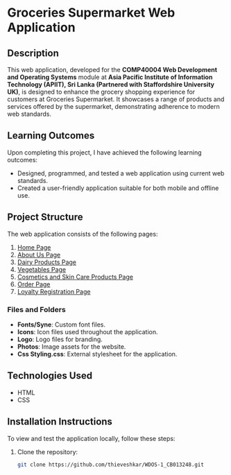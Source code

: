 # Groceries Supermarket Web Application

## Description

This web application, developed for the **COMP40004 Web Development and Operating Systems** module at **Asia Pacific Institute of Information Technology (APIIT), Sri Lanka (Partnered with Staffordshire University UK)**, 
is designed to enhance the grocery shopping experience for customers at Groceries Supermarket. 
It showcases a range of products and services offered by the supermarket, demonstrating adherence to modern web standards.

## Learning Outcomes

Upon completing this project, I have achieved the following learning outcomes:
- Designed, programmed, and tested a web application using current web standards.
- Created a user-friendly application suitable for both mobile and offline use.

## Project Structure

The web application consists of the following pages:
1. [Home Page](Home.html)
2. [About Us Page](About.html)
3. [Dairy Products Page](DairyProducts.html)
4. [Vegetables Page](Vegetables.html)
5. [Cosmetics and Skin Care Products Page](Cosmetics_and_Skincare.html)
6. [Order Page](OrderPage.html)
7. [Loyalty Registration Page](Loyalty_Registration.html)

### Files and Folders

- **Fonts/Syne**: Custom font files.
- **Icons**: Icon files used throughout the application.
- **Logo**: Logo files for branding.
- **Photos**: Image assets for the website.
- **Css Styling.css**: External stylesheet for the application.

## Technologies Used

- HTML
- CSS

## Installation Instructions

To view and test the application locally, follow these steps:

1. Clone the repository:
   ```bash
   git clone https://github.com/thieveshkar/WDOS-1_CB013248.git
